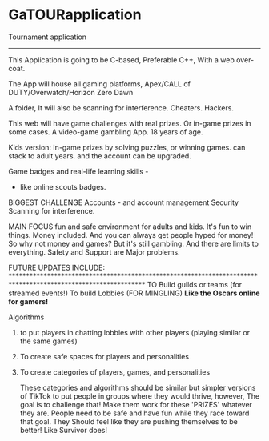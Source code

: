 # GaTOURapplication
Tournament application
**********************

This Application is going to be C-based,
Preferable C++, With a web over-coat. 

The App will house all gaming platforms,
Apex/CALL of DUTY/Overwatch/Horizon Zero Dawn

A folder, It will also be scanning 
for interference. Cheaters. Hackers. 

This web will have game challenges with real 
prizes. Or in-game prizes in some cases. 
A video-game gambling App. 18 years of age. 

Kids version:
In-game prizes by solving puzzles, or winning games. 
can stack to adult years. and the account can be upgraded. 

Game badges and real-life learning skills -
- like online scouts badges.

BIGGEST CHALLENGE
Accounts - and account management
Security
Scanning for interference.

MAIN FOCUS
fun and safe environment for adults
and kids. 
It's fun to win things. Money included. 
And you can always get people hyped for money!
So why not money and games? 
But it's still gambling. And there are limits to everything.
Safety and Support are Major problems.

FUTURE UPDATES INCLUDE: **************************************************************************************************************
TO Build guilds or teams (for streamed events!)
To build Lobbies (FOR MINGLING)
**Like the Oscars online for gamers!**

Algorithms
1. to put players in chatting lobbies with other players (playing similar or the same games)
2. To create safe spaces for players and personalities
3. To create categories of players, games, and personalities

   These categories and algorithms should be similar but simpler versions of TikTok to put people in groups where they would thrive,
   however, The goal is to challenge that! Make them work for these 'PRIZES' whatever they are. People need to be safe and have fun
   while they race toward that goal. They Should feel like they are pushing themselves to be better! Like Survivor does!


